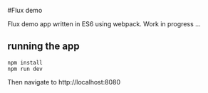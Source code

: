 #Flux demo

Flux demo app written in ES6 using webpack. Work in progress ...

## running the app
```
npm install
npm run dev
```

Then navigate to http://localhost:8080
